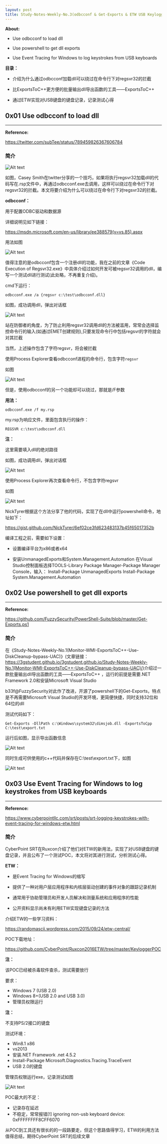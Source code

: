```yaml
---
layout: post
title: Study-Notes-Weekly-No.3(odbcconf & Get-Exports & ETW USB Keylogger)
---
```



**About:**

- Use odbcconf to load dll

- Use powershell to get dll exports

- Use Event Tracing for Windows to log keystrokes from USB keyboards

**目录：**

- 介绍为什么通过odbcconf加载dll可以绕过在命令行下对regsvr32的拦截

- 比ExportsToC++更方便的批量输出dll导出函数的工具——ExportsToC++

- 通过ETW实现对USB键盘的键盘记录，记录测试心得


## 0x01 Use odbcconf to load dll
---

**Reference:**

https://twitter.com/subTee/status/789459826367606784

### 简介


![Alt text](https://raw.githubusercontent.com/3gstudent/BlogPic/master/2016-10-26/1-1.png)


如图，Casey Smith在twitter分享的一个技巧，如果将执行regsvr32加载dll的代码写在.rsp文件中，再通过odbcconf.exe去调用，这样可以绕过在命令行下对regsvr32的拦截。本文将要介绍为什么可以绕过在命令行下对regsvr32的拦截。


**odbcconf：**

用于配置ODBC驱动和数据源

详细说明见如下链接：

https://msdn.microsoft.com/en-us/library/ee388579(v=vs.85).aspx

用法如图

![Alt text](https://raw.githubusercontent.com/3gstudent/BlogPic/master/2016-10-26/2-1.png)


值得注意的是odbcconf包含一个注册dll的功能，我在之前的文章《Code Execution of Regsvr32.exe》中具体介绍过如何开发可被regsvr32调用的dll，编写一个测试dll进行测试(此处略，不再重复介绍)。

cmd下运行：

```
odbcconf.exe /a {regsvr c:\test\odbcconf.dll}
```

如图，成功调用dll，弹出对话框

![Alt text](https://raw.githubusercontent.com/3gstudent/BlogPic/master/2016-10-26/2-2.png)


站在防御者的角度，为了防止利用regsvr32调用dll的方法被滥用，常常会选择监控命令行的输入(如通过EMET创建规则),只要发现命令行中包括regsvr的字符就会对其拦截

当然，上述操作包含了字符regsvr，将会被拦截


使用Process Explorer查看odbcconf进程的命令行，包含字符`regsvr`

如图

![Alt text](https://raw.githubusercontent.com/3gstudent/BlogPic/master/2016-10-26/2-3.png)



但是，使用odbcconf的另一个功能却可以绕过，那就是/F参数

**用法：**

```
odbcconf.exe /f my.rsp
```

my.rsp为响应文件，里面包含执行的操作：

```
REGSVR c:\test\odbcconf.dll
```

**注：**

这里需要填入dll的绝对路径


如图，成功调用dll，弹出对话框

![Alt text](https://raw.githubusercontent.com/3gstudent/BlogPic/master/2016-10-26/2-4.png)


使用Process Explorer再次查看命令行，不包含字符regsvr

如图

![Alt text](https://raw.githubusercontent.com/3gstudent/BlogPic/master/2016-10-26/2-5.png)



NickTyrer根据这个方法分享了他的代码，实现了在dll中运行powershell命令，地址如下：

https://gist.github.com/NickTyrer/6ef02ce3fd623483137b45f65017352b

编译工程之前，需要如下设置：

- 设置编译平台为x86或者x64

- 安装UnmanagedExports和System.Management.Automation
  在Visual Studio控制面板选择TOOLS-Library Package Manager-Package Manager Console，输入：
  Install-Package UnmanagedExports
  Install-Package System.Management.Automation



## 0x02 Use powershell to get dll exports
---

**Reference:**

https://github.com/FuzzySecurity/PowerShell-Suite/blob/master/Get-Exports.ps1

### 简介

在《Study-Notes-Weekly-No.1(Monitor-WMI-ExportsToC++-Use-DiskCleanup-bypass-UAC)》(文章链接：https://3gstudent.github.io/3gstudent.github.io/Study-Notes-Weekly-No.1(Monitor-WMI-ExportsToC++-Use-DiskCleanup-bypass-UAC)/)介绍过一款批量输出dll导出函数的工具——ExportsToC++ ，运行的前提是需要.NET Framework 2.0和安装Microsoft Visual Studio

b33f@FuzzySecurity对此作了改进，开源了powershell下的Get-Exports，特点是不再需要Microsoft Visual Studio的开发环境，更简便快捷，同时支持32位和64位的dll


测试代码如下：

```
Get-Exports -DllPath c:\Windows\system32\dimsjob.dll -ExportsToCpp C:\test\export.txt
```



运行后如图，显示导出函数信息

![Alt text](https://raw.githubusercontent.com/3gstudent/BlogPic/master/2016-10-26/3-1.png)


同时生成可供使用的c++代码并保存在C:\test\export.txt下，如图

![Alt text](https://raw.githubusercontent.com/3gstudent/BlogPic/master/2016-10-26/3-2.png)




## 0x03 Use Event Tracing for Windows to log keystrokes from USB keyboards
---
**Reference:**

https://www.cyberpointllc.com/srt/posts/srt-logging-keystrokes-with-event-tracing-for-windows-etw.html

### 简介

CyberPoint SRT在Ruxcon介绍了他们对ETW的新用法，实现了对USB键盘的键盘记录，并且公布了一个测试POC，本文将对其进行测试，分析测试心得。

**ETW：**

- 是Event Tracing for Windows的缩写

- 提供了一种对用户层应用程序和内核层驱动创建的事件对象的跟踪记录机制

- 通常用于协助管理员和开发人员解决和测量系统和应用程序的性能

- 公开资料显示尚未有利用ETW实现键盘记录的方法


介绍ETW的一些学习资料：

https://randomascii.wordpress.com/2015/09/24/etw-central/


POC下载地址：

https://github.com/CyberPoint/Ruxcon2016ETW/tree/master/KeyloggerPOC

**注：**

该POC已经被杀毒软件查杀，测试需要放行

要求：

- Windows 7  (USB 2.0) 
- Windows 8+(USB 2.0 and USB 3.0)
- 管理员权限运行

**注：**

不支持PS/2接口的键盘

测试环境：

- Win8.1 x86
- vs2013
- 安装.NET Framework .net 4.5.2
- Install-Package Microsoft.Diagnostics.Tracing.TraceEvent
- USB 2.0的键盘

管理员权限运行exe，记录测试如图

![Alt text](https://raw.githubusercontent.com/3gstudent/BlogPic/master/2016-10-26/4-1.png)


POC最大的不足：

- 记录存在延迟
- 不稳定，常常报错[!] ignoring non-usb keyboard device: 0xFFFFFFFF8CFF6070

从POC到工具还有很长的的一段路要走，但这个思路值得学习，ETW的利用方法值得总结，期待CyberPoint SRT的后续文章



